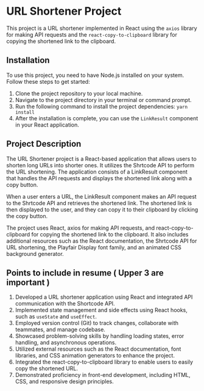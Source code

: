# URL Shortener Project

This project is a URL shortener implemented in React using the `axios` library for making API requests and the `react-copy-to-clipboard` library for copying the shortened link to the clipboard.

## Installation

To use this project, you need to have Node.js installed on your system. Follow these steps to get started:

1. Clone the project repository to your local machine.
2. Navigate to the project directory in your terminal or command prompt.
3. Run the following command to install the project dependencies:
     ` yarn install `
4. After the installation is complete, you can use the `LinkResult` component in your React application.


## Project Description

The URL Shortener project is a React-based application that allows users to shorten long URLs into shorter ones. It utilizes the Shrtcode API to perform the URL shortening. The application consists of a LinkResult component that handles the API requests and displays the shortened link along with a copy button.

When a user enters a URL, the LinkResult component makes an API request to the Shrtcode API and retrieves the shortened link. The shortened link is then displayed to the user, and they can copy it to their clipboard by clicking the copy button.

The project uses React, axios for making API requests, and react-copy-to-clipboard for copying the shortened link to the clipboard. It also includes additional resources such as the React documentation, the Shrtcode API for URL shortening, the Playfair Display font family, and an animated CSS background generator.

## Points to include in resume ( Upper 3 are important )

1. Developed a URL shortener application using React and integrated API communication with the Shortcode API.
2. Implemented state management and side effects using React hooks, such as `useState` and `useEffect`.
3. Employed version control (Git) to track changes, collaborate with teammates, and manage codebase.
4. Showcased problem-solving skills by handling loading states, error handling, and asynchronous operations.
5. Utilized external resources such as the React documentation, font libraries, and CSS animation generators to enhance the project.
6. Integrated the react-copy-to-clipboard library to enable users to easily copy the shortened URL.
7. Demonstrated proficiency in front-end development, including HTML, CSS, and responsive design principles.
   

